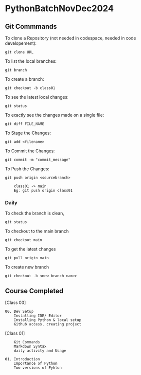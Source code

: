 # PythonBatchNovDec2024



## Git Commmands

To clone a Repository (not needed in codespace, needed in code developement):

    git clone URL

To list the local branches:

    git branch

To create a branch:

    git checkout -b class01 

To see the latest local changes:

    git status

To exactly see the changes made on a single file:

    git diff FILE_NAME

To Stage the Changes:

    git add <filename>

To Commit the Changes:

    git commit -m "commit_message"

To Push the Changes:

    git push origin <sourcebranch>

        class01 -> main
        Eg: git push origin class01


### Daily 

To check the branch is clean,

    git status

To checkout to the main branch

    git checkout main

To get the latest changes

    git pull origin main

To create new branch

    git checkout -b <new branch name>

## Course Completed

[Class 00]

    00. Dev Setup
        Installing IDE/ Editor
        Installing Python & local setup
        Github access, creating project

[Class 01]

        Git Commands
        Markdown Syntax
        daily activity and Usage 

    01. Introduction 
        Importance of Python
        Two versions of Pyhton
    